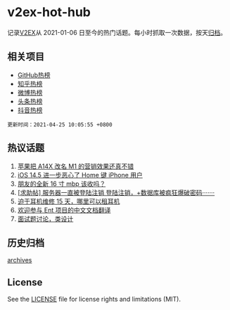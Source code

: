 # v2ex-hot-hub

 记录[V2EX](https://www.v2ex.com/)从 2021-01-06 日至今的热门话题。每小时抓取一次数据，按天[归档](archives)。
 
 ## 相关项目

- [GitHub热榜](https://github.com/lonnyzhang423/github-hot-hub)
- [知乎热榜](https://github.com/lonnyzhang423/zhihu-hot-hub)
- [微博热榜](https://github.com/lonnyzhang423/weibo-hot-hub)
- [头条热榜](https://github.com/lonnyzhang423/toutiao-hot-hub)
- [抖音热榜](https://github.com/lonnyzhang423/douyin-hot-hub)


 `更新时间：2021-04-25 10:05:55 +0800`

## 热议话题

1. [苹果把 A14X 改名 M1 的营销效果还真不错](https://www.v2ex.com/t/772919)
1. [iOS 14.5 进一步恶心了 Home 键 iPhone 用户](https://www.v2ex.com/t/772926)
1. [朋友的全新 16 寸 mbp 该收吗？](https://www.v2ex.com/t/772961)
1. [[求助帖] 服务器一直被登陆注销 登陆注销，+数据库被疯狂爆破密码·······](https://www.v2ex.com/t/772978)
1. [迫于耳机维修 15 天，哪里可以租耳机](https://www.v2ex.com/t/772892)
1. [欢迎参与 Ent 项目的中文文档翻译](https://www.v2ex.com/t/772915)
1. [面试题讨论，类设计](https://www.v2ex.com/t/772950)

## 历史归档

[archives](archives)

## License

See the [LICENSE](LICENSE) file for license rights and limitations (MIT).
